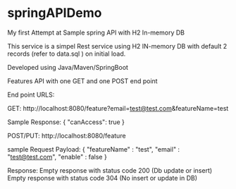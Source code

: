 # springAPIDemo
My first Attempt at Sample spring API  with H2 In-memory DB


This service is a simpel Rest service using H2 IN-memory DB with default 2 records (refer to data.sql ) on initial load. 

Developed using Java/Maven/SpringBoot

Features API with   one GET and one POST end point

End point URLS:

GET: http://localhost:8080/feature?email=test@test.com&featureName=test 

Sample Response:
{
    "canAccess": true
} 


POST/PUT: http://localhost:8080/feature

sample Request Payload: {
"featureName" : "test",
"email" : "test@test.com",
"enable" : false
}

Response:  Empty response with status code 200 (Db update or insert)
           Empty response with status code 304 (No insert or update in DB)
           
           






